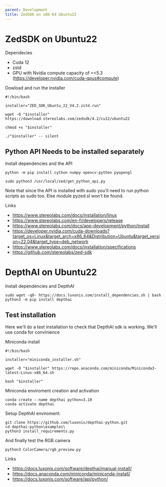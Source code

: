 ```yaml
---
parent: Development
title: ZedSDK on x86-64 Ubuntu22
---
```


# ZedSDK on Ubuntu22

Dependecies 
- Cuda 12
- zstd
- GPU with Nvidia compute capacity of =<5.3 (<https://developer.nvidia.com/cuda-gpus#compute>)

Dowload and run the installer

```
#!/bin/bash

installer="ZED_SDK_Ubuntu_22_V4.2.zstd.run"

wget -O "$installer" https://download.stereolabs.com/zedsdk/4.2/cu12/ubuntu22

chmod +x "$installer"

./"$installer" -- silent
```

## Python API Needs to be installed separately

Install dependencies and the API
```
python -m pip install cython numpy opencv-python pyopengl

sudo python3 /usr/local/zed/get_python_api.py
```
Note that since the API is installed with sudo you'll need to run python scripts as sudo too.
Else module pyzed.sl won't be found. 

Links
- <https://www.stereolabs.com/docs/installation/linux>
- <https://www.stereolabs.com/en-fi/developers/release>
- <https://www.stereolabs.com/docs/app-development/python/install>
- <https://developer.nvidia.com/cuda-downloads?target_os=Linux&target_arch=x86_64&Distribution=Ubuntu&target_version=22.04&target_type=deb_network>
- <https://www.stereolabs.com/docs/installation/specifications>
- <https://github.com/stereolabs/zed-sdk>

# DepthAI on Ubuntu22
Install dependencies and DepthAI
```
sudo wget -qO- https://docs.luxonis.com/install_dependencies.sh | bash
python3 -m pip install depthai
```

## Test installation

Here we'll do a test installation to check that DepthAI sdk is working. We'll use conda for convinience

Miniconda install
```
#!/bin/bash

installer="miniconda_installer.sh"

wget -O "$installer" https://repo.anaconda.com/miniconda/Miniconda3-latest-Linux-x86_64.sh

bash "$installer"
```
Miniconda enviroment creation and activation
```
conda create --name depthai python=3.10
conda activate depthai
```

Setup DepthAI enviroment:
```
git clone https://github.com/luxonis/depthai-python.git
cd depthai-python\examples\
python3 install_requirements.py
```
And finally test the RGB camera
```
python3 ColorCamera/rgb_preview.py
```
Links
- <https://docs.luxonis.com/software/depthai/manual-install/>
- <https://docs.anaconda.com/miniconda/miniconda-install/>
- <https://docs.luxonis.com/software/api/python/>
  
